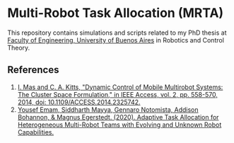 # Multi-Robot Task Allocation (MRTA)

This repository contains simulations and scripts related to my PhD thesis at [Faculty of Engineering,
University of Buenos Aires][FIUBA] in Robotics and Control Theory.

## References

1. [I. Mas and C. A. Kitts, "Dynamic Control of Mobile Multirobot Systems: The Cluster Space Formulation," in IEEE Access, vol. 2, pp. 558-570, 2014, doi: 10.1109/ACCESS.2014.2325742.][The Cluster Space Formulation]
2. [Yousef Emam, Siddharth Mayya, Gennaro Notomista, Addison Bohannon, & Magnus Egerstedt. (2020). Adaptive Task Allocation for Heterogeneous Multi-Robot Teams with Evolving and Unknown Robot Capabilities.][Adaptive Task Allocation]

[FIUBA]: http://www.fi.uba.ar
[The Cluster Space Formulation]: https://ieeexplore.ieee.org/document/6818372
[Adaptive Task Allocation]: https://arxiv.org/abs/2003.03344
